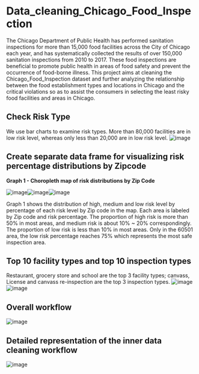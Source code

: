 # Data_cleaning_Chicago_Food_Inspection
The Chicago Department of Public Health has performed sanitation inspections for more than 15,000 food facilities across the City of Chicago each year, and has systematically collected the results of over 150,000 sanitation inspections from 2010 to 2017. These food inspections are beneficial to promote public health in areas of food safety and prevent the occurrence of food-borne illness. This project aims at cleaning the Chicago_Food_Inspection dataset and further analyzing the relationship between the food establishment types and locations in Chicago and the critical violations so as to assist the consumers in selecting the least risky food facilities and areas in Chicago.

## Check Risk Type
We use bar charts to examine risk types. More than 80,000 facilities are in low risk level, whereas only less than 20,000 are in low risk level.
![image](https://github.com/xiaoyu-wen-1118/Data_cleaning_Chicago_Food_Inspection/assets/57936592/22491f9d-8695-4e73-ada7-6866b72a34a3)

## Create separate data frame for visualizing risk percentage distributions by Zipcode
**Graph 1 - Choropleth map of risk distributions by Zip Code**
   
![image](https://github.com/xiaoyu-wen-1118/Data_cleaning_Chicago_Food_Inspection/assets/57936592/6f561d9f-fd9e-441e-bbb0-9f6f462b2875)![image](https://github.com/xiaoyu-wen-1118/Data_cleaning_Chicago_Food_Inspection/assets/57936592/429e63bf-6091-4cb2-9bc4-9c5d8289a8ad)![image](https://github.com/xiaoyu-wen-1118/Data_cleaning_Chicago_Food_Inspection/assets/57936592/18babc9d-0334-4522-bb86-4a370ae5be41)

Graph 1 shows the distribution of high, medium and low risk level by percentage of each risk level by Zip code in the map. Each area is labeled by Zip code and risk percentage. The proportion of high risk is more than 50% in most areas, and medium risk is about 10% ~ 20% correspondingly. The proportion of low risk is less than 10% in most areas. Only in the 60501 area, the low risk percentage reaches 75% which represents the most safe inspection area.

## Top 10 facility types and top 10 inspection types
Restaurant, grocery store and school are the top 3 facility types; canvass, License and canvass re-inspection are the top 3 inspection types.
![image](https://github.com/xiaoyu-wen-1118/Data_cleaning_Chicago_Food_Inspection/assets/57936592/faa52f4f-36c9-486c-9812-c32c255e303b)
![image](https://github.com/xiaoyu-wen-1118/Data_cleaning_Chicago_Food_Inspection/assets/57936592/cb0c1e01-0964-4af7-a666-ad3a0f7ebaee)

## Overall workflow
![image](https://github.com/xiaoyu-wen-1118/Data_cleaning_Chicago_Food_Inspection/assets/57936592/6a833f21-4474-4b68-a478-8a552506b666)

## Detailed representation of the inner data cleaning workflow
![image](https://github.com/xiaoyu-wen-1118/Data_cleaning_Chicago_Food_Inspection/assets/57936592/fb2052e7-500c-4d61-b971-4cca636330c7)
